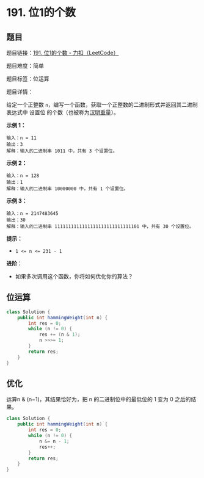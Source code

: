 # 191. 位1的个数

## 题目

题目链接：[191. 位1的个数 - 力扣（LeetCode）](https://leetcode.cn/problems/number-of-1-bits/description/)

题目难度：简单

题目标签：位运算

题目详情：

给定一个正整数 `n`，编写一个函数，获取一个正整数的二进制形式并返回其二进制表达式中 设置位 的个数（也被称为[汉明重量](https://baike.baidu.com/item/汉明重量)）。

**示例 1：**

```
输入：n = 11
输出：3
解释：输入的二进制串 1011 中，共有 3 个设置位。
```

**示例 2：**

```
输入：n = 128
输出：1
解释：输入的二进制串 10000000 中，共有 1 个设置位。
```

**示例 3：**

```
输入：n = 2147483645
输出：30
解释：输入的二进制串 1111111111111111111111111111101 中，共有 30 个设置位。
```

**提示：**

- `1 <= n <= 231 - 1`

**进阶**：

- 如果多次调用这个函数，你将如何优化你的算法？



## 位运算

``` java
class Solution {
    public int hammingWeight(int n) {
        int res = 0;
        while (n != 0) {
            res += (n & 1);
            n >>>= 1;
        }
        return res;
    }
}
```



## 优化

运算n & (n−1)，其结果恰好为，把 n 的二进制位中的最低位的 1 变为 0 之后的结果。

``` java
class Solution {
    public int hammingWeight(int n) {
        int res = 0;
        while (n != 0) {
            n &= n - 1;
            res++;
        }
        return res;
    }
}
```

